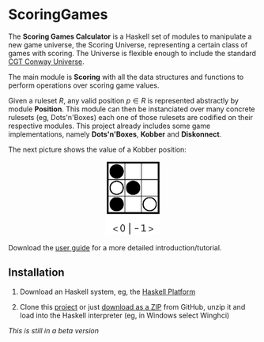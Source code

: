 ScoringGames
============

The <b>Scoring Games Calculator</b> is a Haskell set of modules to manipulate a new game universe, 
the Scoring Universe, representing a certain class of games with scoring. The Universe is flexible enough to include the standard [CGT Conway Universe](http://en.wikipedia.org/wiki/Surreal_number).

The main module is **Scoring** with all the data structures and functions to perform operations over scoring game values.

Given a ruleset $R$, any valid position $p \in R$ is represented abstractly by module **Position**. This module can then be instanciated over many concrete rulesets (eg, Dots'n'Boxes) each one of those rulesets are codified on their respective modules. This project already includes some game implementations, namely **Dots'n'Boxes**, **Kobber** and **Diskonnect**.

The next picture shows the value of a Kobber position:

<center><img src="scoringEg.png" alt="Kobber position" style="width:112px;height:151px"></center>

Download the [user guide](https://github.com/jpneto/ScoringGames/blob/master/userGuide/userGuide.pdf?raw=true) for a more detailed introduction/tutorial.

## Installation

1. Download an Haskell system, eg, the [Haskell Platform](https://www.haskell.org/platform/)

2. Clone this [project](https://github.com/jpneto/ScoringGames) or just [download as a ZIP](https://github.com/jpneto/ScoringGames/archive/master.zip) from GitHub, unzip it and load into the Haskell interpreter (eg, in Windows select Winghci)

_This is still in a beta version_